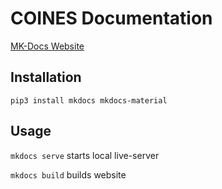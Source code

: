 # COINES Documentation
[MK-Docs Website](https://www.mkdocs.org/)

## Installation
`pip3 install mkdocs mkdocs-material`

## Usage
`mkdocs serve` starts local live-server

`mkdocs build` builds website